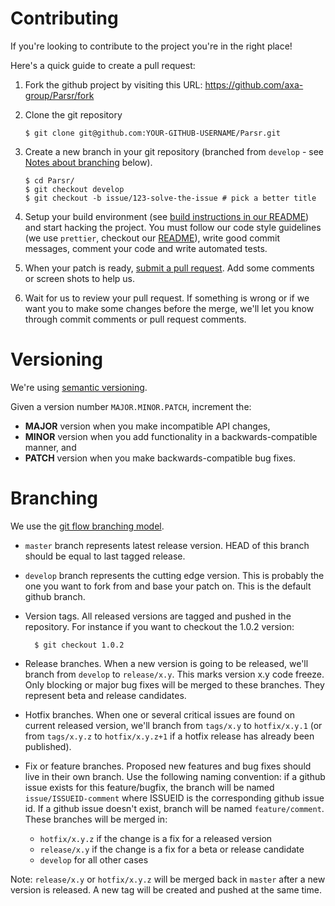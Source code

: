 # Contributing

If you're looking to contribute to the project you're in the right place!

Here's a quick guide to create a pull request:

1.  Fork the github project by visiting this URL: https://github.com/axa-group/Parsr/fork

2.  Clone the git repository

        $ git clone git@github.com:YOUR-GITHUB-USERNAME/Parsr.git

3.  Create a new branch in your git repository (branched from `develop` - see [Notes about branching](#notes-about-branching) below).

        $ cd Parsr/
        $ git checkout develop
        $ git checkout -b issue/123-solve-the-issue # pick a better title

4.  Setup your build environment (see [build instructions in our README][readme]) and start hacking the project. You must follow our code style guidelines (we use `prettier`, checkout our [README][readme]), write good commit messages, comment your code and write automated tests.

5.  When your patch is ready, [submit a pull request][pr]. Add some comments or screen shots to help us.

6.  Wait for us to review your pull request. If something is wrong or if we want you to make some changes before the merge, we'll let you know through commit comments or pull request comments.

[readme]: https://github.com/axa-group/Parsr/blob/develop/README.md
[pr]: https://github.com/axa-group/Parsr/compare/

# Versioning

We're using [semantic versioning](https://semver.org/).

Given a version number `MAJOR.MINOR.PATCH`, increment the:

- **MAJOR** version when you make incompatible API changes,
- **MINOR** version when you add functionality in a backwards-compatible manner, and
- **PATCH** version when you make backwards-compatible bug fixes.

# Branching

We use the [git flow branching model][git-flow].

- `master` branch represents latest release version. HEAD of this branch should be equal to last tagged release.

- `develop` branch represents the cutting edge version. This is probably the one you want to fork from and base your patch on. This is the default github branch.

- Version tags. All released versions are tagged and pushed in the repository. For instance if you want to checkout the 1.0.2 version:

        $ git checkout 1.0.2

- Release branches. When a new version is going to be released, we'll branch from `develop` to `release/x.y`. This marks version x.y code freeze. Only blocking or major bug fixes will be merged to these branches. They represent beta and release candidates.

- Hotfix branches. When one or several critical issues are found on current released version, we'll branch from `tags/x.y` to `hotfix/x.y.1` (or from `tags/x.y.z` to `hotfix/x.y.z+1` if a hotfix release has already been published).

- Fix or feature branches. Proposed new features and bug fixes should live in their own branch. Use the following naming convention: if a github issue exists for this feature/bugfix, the branch will be named `issue/ISSUEID-comment` where ISSUEID is the corresponding github issue id. If a github issue doesn't exist, branch will be named `feature/comment`. These branches will be merged in:
  - `hotfix/x.y.z` if the change is a fix for a released version
  - `release/x.y` if the change is a fix for a beta or release candidate
  - `develop` for all other cases

Note: `release/x.y` or `hotfix/x.y.z` will be merged back in `master` after a new version is released. A new tag will be created and pushed at the same time.

[git-flow]: http://nvie.com/posts/a-successful-git-branching-model/
